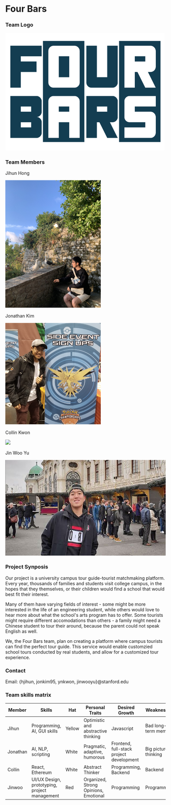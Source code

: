 # Four Bars

### Team Logo
<img src="./imgs/Logo_transparent.png" width="500">

### Team Members
Jihun Hong

<img src="./imgs/Hong_Profile_Pic.jpg" width="300">

Jonathan Kim

<img src="./imgs/Kim_Profile_Pic.jpg" width="300">

Collin Kwon

<img src="./imgs/Kwon_Profile_Pic.jpg" width="300">

Jin Woo Yu

<img src="./imgs/Yu_Profile_Pic.jpg" height="300">


### Project Synposis
Our project is a university campus tour guide-tourist matchmaking platform. Every year, thousands of families and students visit college campus, in the hopes that they themselves, or their children would find a school that would best fit their interest. 

Many of them have varying fields of interest - some might be more interested in the life of an engineering student, while others would love to hear more about what the school's arts program has to offer. Some tourists might require different accomodations than others - a family might need a Chinese student to tour their around, because the parent could not speak English as well. 

We, the Four Bars team, plan on creating a platform where campus tourists can find the perfect tour guide. This service would enable customzied school tours conducted by real students, and allow for a customized tour experience. 


### Contact
Email:
{hjihun, jonkim95, ynkwon, jinwooyu}@stanford.edu

### Team skills matrix
Member | Skills | Hat | Personal Traits | Desired Growth | Weaknesses
--- | --- | --- | --- | --- | ---
Jihun | Programming, AI, GUI skills | Yellow | Optimistic and abstractive thinking | Javascript | Bad long-term memory
Jonathan | AI, NLP, scripting | White | Pragmatic, adaptive, humorous | Frontend, full-stack project development | Big picture thinking
Collin | React, Ethereum | White | Abstract Thinker | Programming, Backend | Backend
Jinwoo | UI/UX Design, prototyping, project management | Red | Organized, Strong Opinions, Emotional | Programming | Programming
